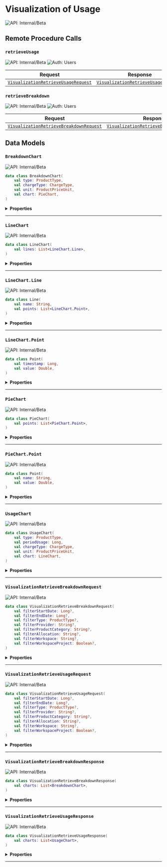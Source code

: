 # Visualization of Usage

![API: Internal/Beta](https://img.shields.io/static/v1?label=API&message=Internal/Beta&color=red&style=flat-square)



## Remote Procedure Calls

### `retrieveUsage`

![API: Internal/Beta](https://img.shields.io/static/v1?label=API&message=Internal/Beta&color=red&style=flat-square)
![Auth: Users](https://img.shields.io/static/v1?label=Auth&message=Users&color=informational&style=flat-square)



| Request | Response | Error |
|---------|----------|-------|
|<code><a href='#visualizationretrieveusagerequest'>VisualizationRetrieveUsageRequest</a></code>|<code><a href='#visualizationretrieveusageresponse'>VisualizationRetrieveUsageResponse</a></code>|<code><a href='/docs/reference/dk.sdu.cloud.CommonErrorMessage.md'>CommonErrorMessage</a></code>|



### `retrieveBreakdown`

![API: Internal/Beta](https://img.shields.io/static/v1?label=API&message=Internal/Beta&color=red&style=flat-square)
![Auth: Users](https://img.shields.io/static/v1?label=Auth&message=Users&color=informational&style=flat-square)



| Request | Response | Error |
|---------|----------|-------|
|<code><a href='#visualizationretrievebreakdownrequest'>VisualizationRetrieveBreakdownRequest</a></code>|<code><a href='#visualizationretrievebreakdownresponse'>VisualizationRetrieveBreakdownResponse</a></code>|<code><a href='/docs/reference/dk.sdu.cloud.CommonErrorMessage.md'>CommonErrorMessage</a></code>|




## Data Models

### `BreakdownChart`

![API: Internal/Beta](https://img.shields.io/static/v1?label=API&message=Internal/Beta&color=red&style=flat-square)



```kotlin
data class BreakdownChart(
    val type: ProductType,
    val chargeType: ChargeType,
    val unit: ProductPriceUnit,
    val chart: PieChart,
)
```

<details>
<summary>
<b>Properties</b>
</summary>

<details>
<summary>
<code>type</code>: <code><code><a href='/docs/reference/dk.sdu.cloud.accounting.api.ProductType.md'>ProductType</a></code></code>
</summary>





</details>

<details>
<summary>
<code>chargeType</code>: <code><code><a href='/docs/reference/dk.sdu.cloud.accounting.api.ChargeType.md'>ChargeType</a></code></code>
</summary>





</details>

<details>
<summary>
<code>unit</code>: <code><code><a href='/docs/reference/dk.sdu.cloud.accounting.api.ProductPriceUnit.md'>ProductPriceUnit</a></code></code>
</summary>





</details>

<details>
<summary>
<code>chart</code>: <code><code><a href='#piechart'>PieChart</a></code></code>
</summary>





</details>



</details>



---

### `LineChart`

![API: Internal/Beta](https://img.shields.io/static/v1?label=API&message=Internal/Beta&color=red&style=flat-square)



```kotlin
data class LineChart(
    val lines: List<LineChart.Line>,
)
```

<details>
<summary>
<b>Properties</b>
</summary>

<details>
<summary>
<code>lines</code>: <code><code><a href='https://kotlinlang.org/api/latest/jvm/stdlib/kotlin.collections/-list/'>List</a>&lt;<a href='#linechart.line'>LineChart.Line</a>&gt;</code></code>
</summary>





</details>



</details>



---

### `LineChart.Line`

![API: Internal/Beta](https://img.shields.io/static/v1?label=API&message=Internal/Beta&color=red&style=flat-square)



```kotlin
data class Line(
    val name: String,
    val points: List<LineChart.Point>,
)
```

<details>
<summary>
<b>Properties</b>
</summary>

<details>
<summary>
<code>name</code>: <code><code><a href='https://kotlinlang.org/api/latest/jvm/stdlib/kotlin/-string/'>String</a></code></code>
</summary>





</details>

<details>
<summary>
<code>points</code>: <code><code><a href='https://kotlinlang.org/api/latest/jvm/stdlib/kotlin.collections/-list/'>List</a>&lt;<a href='#linechart.point'>LineChart.Point</a>&gt;</code></code>
</summary>





</details>



</details>



---

### `LineChart.Point`

![API: Internal/Beta](https://img.shields.io/static/v1?label=API&message=Internal/Beta&color=red&style=flat-square)



```kotlin
data class Point(
    val timestamp: Long,
    val value: Double,
)
```

<details>
<summary>
<b>Properties</b>
</summary>

<details>
<summary>
<code>timestamp</code>: <code><code><a href='https://kotlinlang.org/api/latest/jvm/stdlib/kotlin/-long/'>Long</a></code></code>
</summary>





</details>

<details>
<summary>
<code>value</code>: <code><code><a href='https://kotlinlang.org/api/latest/jvm/stdlib/kotlin/-double/'>Double</a></code></code>
</summary>





</details>



</details>



---

### `PieChart`

![API: Internal/Beta](https://img.shields.io/static/v1?label=API&message=Internal/Beta&color=red&style=flat-square)



```kotlin
data class PieChart(
    val points: List<PieChart.Point>,
)
```

<details>
<summary>
<b>Properties</b>
</summary>

<details>
<summary>
<code>points</code>: <code><code><a href='https://kotlinlang.org/api/latest/jvm/stdlib/kotlin.collections/-list/'>List</a>&lt;<a href='#piechart.point'>PieChart.Point</a>&gt;</code></code>
</summary>





</details>



</details>



---

### `PieChart.Point`

![API: Internal/Beta](https://img.shields.io/static/v1?label=API&message=Internal/Beta&color=red&style=flat-square)



```kotlin
data class Point(
    val name: String,
    val value: Double,
)
```

<details>
<summary>
<b>Properties</b>
</summary>

<details>
<summary>
<code>name</code>: <code><code><a href='https://kotlinlang.org/api/latest/jvm/stdlib/kotlin/-string/'>String</a></code></code>
</summary>





</details>

<details>
<summary>
<code>value</code>: <code><code><a href='https://kotlinlang.org/api/latest/jvm/stdlib/kotlin/-double/'>Double</a></code></code>
</summary>





</details>



</details>



---

### `UsageChart`

![API: Internal/Beta](https://img.shields.io/static/v1?label=API&message=Internal/Beta&color=red&style=flat-square)



```kotlin
data class UsageChart(
    val type: ProductType,
    val periodUsage: Long,
    val chargeType: ChargeType,
    val unit: ProductPriceUnit,
    val chart: LineChart,
)
```

<details>
<summary>
<b>Properties</b>
</summary>

<details>
<summary>
<code>type</code>: <code><code><a href='/docs/reference/dk.sdu.cloud.accounting.api.ProductType.md'>ProductType</a></code></code>
</summary>





</details>

<details>
<summary>
<code>periodUsage</code>: <code><code><a href='https://kotlinlang.org/api/latest/jvm/stdlib/kotlin/-long/'>Long</a></code></code>
</summary>





</details>

<details>
<summary>
<code>chargeType</code>: <code><code><a href='/docs/reference/dk.sdu.cloud.accounting.api.ChargeType.md'>ChargeType</a></code></code>
</summary>





</details>

<details>
<summary>
<code>unit</code>: <code><code><a href='/docs/reference/dk.sdu.cloud.accounting.api.ProductPriceUnit.md'>ProductPriceUnit</a></code></code>
</summary>





</details>

<details>
<summary>
<code>chart</code>: <code><code><a href='#linechart'>LineChart</a></code></code>
</summary>





</details>



</details>



---

### `VisualizationRetrieveBreakdownRequest`

![API: Internal/Beta](https://img.shields.io/static/v1?label=API&message=Internal/Beta&color=red&style=flat-square)



```kotlin
data class VisualizationRetrieveBreakdownRequest(
    val filterStartDate: Long?,
    val filterEndDate: Long?,
    val filterType: ProductType?,
    val filterProvider: String?,
    val filterProductCategory: String?,
    val filterAllocation: String?,
    val filterWorkspace: String?,
    val filterWorkspaceProject: Boolean?,
)
```

<details>
<summary>
<b>Properties</b>
</summary>

<details>
<summary>
<code>filterStartDate</code>: <code><code><a href='https://kotlinlang.org/api/latest/jvm/stdlib/kotlin/-long/'>Long</a>?</code></code>
</summary>





</details>

<details>
<summary>
<code>filterEndDate</code>: <code><code><a href='https://kotlinlang.org/api/latest/jvm/stdlib/kotlin/-long/'>Long</a>?</code></code>
</summary>





</details>

<details>
<summary>
<code>filterType</code>: <code><code><a href='/docs/reference/dk.sdu.cloud.accounting.api.ProductType.md'>ProductType</a>?</code></code>
</summary>





</details>

<details>
<summary>
<code>filterProvider</code>: <code><code><a href='https://kotlinlang.org/api/latest/jvm/stdlib/kotlin/-string/'>String</a>?</code></code>
</summary>





</details>

<details>
<summary>
<code>filterProductCategory</code>: <code><code><a href='https://kotlinlang.org/api/latest/jvm/stdlib/kotlin/-string/'>String</a>?</code></code>
</summary>





</details>

<details>
<summary>
<code>filterAllocation</code>: <code><code><a href='https://kotlinlang.org/api/latest/jvm/stdlib/kotlin/-string/'>String</a>?</code></code>
</summary>





</details>

<details>
<summary>
<code>filterWorkspace</code>: <code><code><a href='https://kotlinlang.org/api/latest/jvm/stdlib/kotlin/-string/'>String</a>?</code></code>
</summary>





</details>

<details>
<summary>
<code>filterWorkspaceProject</code>: <code><code><a href='https://kotlinlang.org/api/latest/jvm/stdlib/kotlin/-boolean/'>Boolean</a>?</code></code>
</summary>





</details>



</details>



---

### `VisualizationRetrieveUsageRequest`

![API: Internal/Beta](https://img.shields.io/static/v1?label=API&message=Internal/Beta&color=red&style=flat-square)



```kotlin
data class VisualizationRetrieveUsageRequest(
    val filterStartDate: Long?,
    val filterEndDate: Long?,
    val filterType: ProductType?,
    val filterProvider: String?,
    val filterProductCategory: String?,
    val filterAllocation: String?,
    val filterWorkspace: String?,
    val filterWorkspaceProject: Boolean?,
)
```

<details>
<summary>
<b>Properties</b>
</summary>

<details>
<summary>
<code>filterStartDate</code>: <code><code><a href='https://kotlinlang.org/api/latest/jvm/stdlib/kotlin/-long/'>Long</a>?</code></code>
</summary>





</details>

<details>
<summary>
<code>filterEndDate</code>: <code><code><a href='https://kotlinlang.org/api/latest/jvm/stdlib/kotlin/-long/'>Long</a>?</code></code>
</summary>





</details>

<details>
<summary>
<code>filterType</code>: <code><code><a href='/docs/reference/dk.sdu.cloud.accounting.api.ProductType.md'>ProductType</a>?</code></code>
</summary>





</details>

<details>
<summary>
<code>filterProvider</code>: <code><code><a href='https://kotlinlang.org/api/latest/jvm/stdlib/kotlin/-string/'>String</a>?</code></code>
</summary>





</details>

<details>
<summary>
<code>filterProductCategory</code>: <code><code><a href='https://kotlinlang.org/api/latest/jvm/stdlib/kotlin/-string/'>String</a>?</code></code>
</summary>





</details>

<details>
<summary>
<code>filterAllocation</code>: <code><code><a href='https://kotlinlang.org/api/latest/jvm/stdlib/kotlin/-string/'>String</a>?</code></code>
</summary>





</details>

<details>
<summary>
<code>filterWorkspace</code>: <code><code><a href='https://kotlinlang.org/api/latest/jvm/stdlib/kotlin/-string/'>String</a>?</code></code>
</summary>





</details>

<details>
<summary>
<code>filterWorkspaceProject</code>: <code><code><a href='https://kotlinlang.org/api/latest/jvm/stdlib/kotlin/-boolean/'>Boolean</a>?</code></code>
</summary>





</details>



</details>



---

### `VisualizationRetrieveBreakdownResponse`

![API: Internal/Beta](https://img.shields.io/static/v1?label=API&message=Internal/Beta&color=red&style=flat-square)



```kotlin
data class VisualizationRetrieveBreakdownResponse(
    val charts: List<BreakdownChart>,
)
```

<details>
<summary>
<b>Properties</b>
</summary>

<details>
<summary>
<code>charts</code>: <code><code><a href='https://kotlinlang.org/api/latest/jvm/stdlib/kotlin.collections/-list/'>List</a>&lt;<a href='#breakdownchart'>BreakdownChart</a>&gt;</code></code>
</summary>





</details>



</details>



---

### `VisualizationRetrieveUsageResponse`

![API: Internal/Beta](https://img.shields.io/static/v1?label=API&message=Internal/Beta&color=red&style=flat-square)



```kotlin
data class VisualizationRetrieveUsageResponse(
    val charts: List<UsageChart>,
)
```

<details>
<summary>
<b>Properties</b>
</summary>

<details>
<summary>
<code>charts</code>: <code><code><a href='https://kotlinlang.org/api/latest/jvm/stdlib/kotlin.collections/-list/'>List</a>&lt;<a href='#usagechart'>UsageChart</a>&gt;</code></code>
</summary>





</details>



</details>



---

